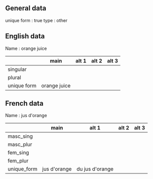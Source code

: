 ## General data

unique form : true
type : other

## English data

Name : orange juice

|             |     main     | alt 1 | alt 2 | alt 3 |
| :---------- | :----------: | :---: | :---: | ----- |
| singular    |              |       |       |       |
| plural      |              |       |       |       |
| unique form | orange juice |       |       |       |

## French data

Name : jus d'orange

|             |     main     |      alt 1      | alt 2 | alt 3 |
| :---------- | :----------: | :-------------: | :---: | :---: |
| masc_sing   |              |                 |       |       |
| masc_plur   |              |                 |       |       |
| fem_sing    |              |                 |       |       |
| fem_plur    |              |                 |       |       |
| unique_form | jus d'orange | du jus d'orange |       |       |


